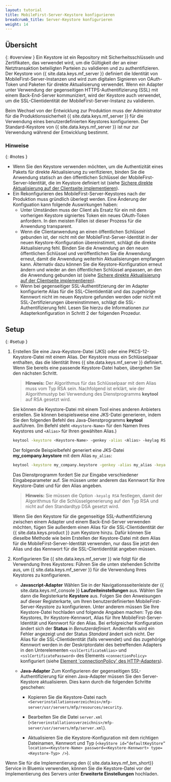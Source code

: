```yaml
---
layout: tutorial
title: MobileFirst-Server-Keystore konfigurieren
breadcrumb_title: Server-Keystore konfigurieren
weight: 14
---
```

<!-- NLS_CHARSET=UTF-8 -->
## Übersicht
{: #overview }
Ein
Keystore ist ein Repository mit Sicherheitsschlüsseln und Zertifikaten, das verwendet wird, um
die Gültigkeit der an einer Netztransaktion beteiligten Parteien zu validieren und zu authentifizieren. Der Keystore von {{ site.data.keys.mf_server }}
definiert die Identität von MobileFirst-Server-Instanzen und wird zum digitalen Signieren von OAuth-Token und Paketen für direkte Aktualisierung
verwendet. Wenn ein
Adapter unter Verwendung der gegenseitigen HTTPS-Authentifizierung
(SSL) mit einem Back-End-Server kommuniziert, wird der Keystore auch verwendet, um die SSL-Clientidentität der
MobileFirst-Server-Instanz zu validieren. 

Beim Wechsel von der Entwicklung zur Produktion muss der Administrator für die Produktionssicherheit
{{ site.data.keys.mf_server }} für die Verwendung eines benutzerdefinierten
Keystores konfigurieren. Der Standard-Keystore von {{ site.data.keys.mf_server }} ist nur zur Verwendung
während der Entwicklung bestimmt. 

### Hinweise
{: #notes }
* Wenn Sie den Keystore verwenden möchten, um die Authentizität eines Pakets für direkte Aktualisierung zu verifizieren, binden Sie die
Anwendung statisch an den öffentlichen Schlüssel der MobileFirst-Server-Identität, die
im Keystore definiert ist (siehe [Sichere direkte Aktualisierung auf der Clientseite implementieren](../../application-development/direct-update)).
* Ein Rekonfigurieren des MobileFirst-Server-Keystores nach der Produktion muss gründlich überlegt werden. Eine Änderung der Konfiguation kann folgende
Auswirkungen haben: 
    * Unter Umständen muss der Client als Ersatz für ein mit dem vorherigen Keystore signiertes Token ein neues OAuth-Token anfordern. In den meisten Fällen ist dieser Prozess für die Anwendung
transparent. 
    * Wenn die Clientanwendung an einen öffentlichen Schlüssel gebunden ist, der nicht mit der MobileFirst-Server-Identität in der neuen Keystore-Konfiguration
übereinstimmt, schlägt die direkte Aktualisierung fehl. Binden Sie die Anwendung an den neuen öffentlichen Schlüssel und veröffentlichen Sie die Anwendung erneut, damit
die Anwendung weiterhin Aktualisierungen empfangen kann. Alternativ dazu können Sie die Keystore-Konfiguration erneut ändern und wieder an den öffentlichen Schlüssel anpassen, an den die Anwendung gebunden
ist (siehe [Sichere direkte Aktualisierung auf der Clientseite implementieren](../../application-development/direct-update)).
    *  Wenn bei gegenseitiger SSL-Authentifzierung der im Adapter konfigurierte Alias für die SSL-Clientidentiät und das zugehörige Kennwort
nicht im neuen Keystore gefunden werden oder nicht mit SSL-Zertifizierungen übereinstimmen, schlägt die SSL-Authentifizierung fehl. Lesen Sie hierzu die Informationen zur
Adapterkonfiguration in Schritt
2 der folgenden Prozedur. 

## Setup
{: #setup }
1. Erstellen Sie eine Java-Keystore-Datei (JKS) oder eine PKCS-12-Keystore-Datei mit einem Alias. Der Keystore muss ein Schlüsselpaar enthalten, das
die Identität Ihres
{{ site.data.keys.mf_server }} definiert.
Wenn Sie bereits eine passende Keystore-Datei haben, übergehen Sie den nächsten Schritt. 

   > **Hinweis:** Der Algorithmus für das Schlüsselpaar mit dem Alias muss vom Typ RSA sein. Nachfolgend ist erklärt, wie der
Algorithmustyp bei Verwendung des Dienstprogramms **keytool** auf RSA gesetzt wird. 

   Sie können die Keystore-Datei mit einem Tool eines anderen Anbieters erstellen. Sie können beispielsweise eine JKS-Datei generieren, indem Sie den folgenden Befehl des Java-Dienstprogramms **keytool** ausführen. (Im Befehl steht `<Keystore-Name>` für den Namen Ihres Keystores und `<Alias>` für Ihren gewählten Alias.)


   ```bash
   keytool -keystore <Keystore-Name> -genkey -alias <Alias> -keylag RSA
   ```

   Der folgende Beispielbefehl generiert eine JKS-Datei **my_company.keystore** mit dem Alias `my_alias`: 

   ```bash
   keytool -keystore my_company.keystore -genkey -alias my_alias -keyalg RSA
   ```

   Das Dienstprogramm fordert Sie zur Eingabe verschiedener Eingabeparameter auf. Sie müssen unter anderem das Kennwort für Ihre Keystore-Datei und für den Alias angeben. 

   > **Hinweis:** Sie müssen die Option `-keyalg RSA` festlegen, damit der Algorithmus für die Schlüsselgenerierung auf den Typ RSA und nicht auf den Standardtyp DSA gesetzt wird. 

   Wenn Sie den Keystore für die gegenseitige SSL-Authentifizierung zwischen
einem Adapter und einem Back-End-Server
verwenden möchten, fügen Sie außerdem
einen Alias für die SSL-Clientidentität der {{ site.data.keys.product }}
zum Keystore hinzu. Dafür können Sie dieselbe Methode wie beim Erstellen der Keystore-Datei
mit dem
Alias für die MobileFirst-Server-Identität verwenden, nur dass Sie jetzt den Alias und das Kennwort für die SSL-Clientidentität angeben müssen. 

2. Konfigurieren Sie {{ site.data.keys.mf_server }} wie folgt für die Verwendung Ihres Keystores:
   Führen Sie die unten stehenden Schritte aus, um {{ site.data.keys.mf_server }} für die Verwendung Ihres Keystores zu konfigurieren. 

      * **Javascript-Adapter**
        Wählen Sie in der Navigationsseitenleiste der {{ site.data.keys.mf_console }} **Laufzeiteinstellungen** aus. Wählen Sie dann die Registerkarte **Keystore** aus. Folgen Sie den Anweisungen auf dieser Registerkarte, um Ihren
benutzerdefinierten MobileFirst-Server-Keystore zu konfigurieren.
Unter anderem müssen Sie Ihre Keystore-Datei hochladen und folgende Angaben machen:
Typ des Keystores, Ihr Keystore-Kennwort,
Alias für Ihre
MobileFirst-Server-Identität und Kennwort für den Alias. Bei erfolgreicher Konfiguration ändert sich der **Status** in *Benutzerdefiniert*. Andernfalls wird ein Fehler angezeigt und der Status *Standard* ändert sich nicht.
        Der Alias für die SSL-Clientidentität (falls verwendet) und das zugehörige Kennwort werden in der Deskriptordatei des betreffenden Adapters in den Unterelementen `<sslCertificateAlias>` und `<sslCertificatePassword>` des Elements `<connectionPolicy>` konfiguriert (siehe [Element 'connectionPolicy' des HTTP-Adapters](../../adapters/javascript-adapters/js-http-adapter/#the-xml-file)).

      * **Java-Adapter**
        Zum Konfigurieren der gegenseitigen SSL-Authentifizierung für einen Java-Adapter müssen Sie den Server-Keystore aktualisieren. Dies kann durch die folgenden Schritte geschehen: 

        * Kopieren Sie die Keystore-Datei nach `<Serverinstallationsverzeichnis>/mfp-server/usr/servers/mfp/resources/security`.

        * Bearbeiten Sie die Datei `server.xml` (`<Serverinstallationsverzeichnis>/mfp-server/usr/servers/mfp/server.xml`).

        * Aktualisieren Sie die Keystore-Konfiguration mit dem richtigen Dateinamen, Kennwort und Typ (`<keyStore id=“defaultKeyStore” location=<Keystore-Name> password=<Keystore-Kennwort> type=<Keystore-Typ> />`). 

Wenn Sie für die Implementierung den {{ site.data.keys.mf_bm_short}} Service in Bluemix verwenden, können Sie die Keystore-Datei vor der Implementierung des Servers unter **Erweiterte Einstellungen** hochladen. 
